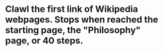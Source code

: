 # Clawl the first link of Wikipedia webpages. Stops when reached the starting page, the "Philosophy" page, or 40 steps.
